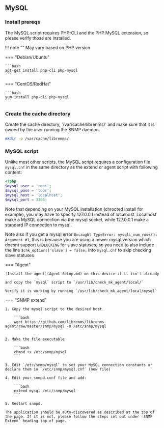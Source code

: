 
## MySQL

### Install prereqs
The MySQL script requires PHP-CLI and the PHP MySQL extension, so
please verify those are installed.

!!! note "" 
    May vary based on PHP version
        
=== "Debian/Ubuntu"

    ```bash
    apt-get install php-cli php-mysql
    ```

=== "CentOS/RedHat"

    ```bash
    yum install php-cli php-mysql
    ```

### Create the cache directory

Create the cache directory, '/var/cache/librenms/' and make sure
that it is owned by the user running the SNMP daemon.

```bash
mkdir -p /var/cache/librenms/
```

### MySQL script
Unlike most other scripts, the MySQL script requires a configuration
file `mysql.cnf` in the same directory as the extend or agent script
with following content:

```php
<?php
$mysql_user = 'root';
$mysql_pass = 'toor';
$mysql_host = 'localhost';
$mysql_port = 3306;
```

Note that depending on your MySQL installation (chrooted install for example),
you may have to specify 127.0.0.1 instead of localhost. Localhost make
a MySQL connection via the mysql socket, while 127.0.0.1 make a standard
IP connection to mysql.

Note also if you get a mysql error `Uncaught TypeError: mysqli_num_rows(): Argument #1`,
this is because you are using a newer mysql version which doesnt support `UNBLOCKING` for slave statuses,
so you need to also include the line `$chk_options['slave'] = false;` into `mysql.cnf` to skip checking slave statuses

=== "Agent"

    [Install the agent](Agent-Setup.md) on this device if it isn't already

    and copy the `mysql` script to `/usr/lib/check_mk_agent/local/`

    Verify it is working by running `/usr/lib/check_mk_agent/local/mysql`

=== "SNMP extend"

    1. Copy the mysql script to the desired host.

        ```bash
        wget https://github.com/librenms/librenms-agent/raw/master/snmp/mysql -O /etc/snmp/mysql
        ```

    2. Make the file executable

        ```bash
        chmod +x /etc/snmp/mysql
        ```

    3. Edit `/etc/snmp/mysql` to set your MySQL connection constants or declare them in `/etc/snmp/mysql.cnf` (new file)

    4. Edit your snmpd.conf file and add:

        ```bash
        extend mysql /etc/snmp/mysql
        ```

    5. Restart snmpd.

    The application should be auto-discovered as described at the top of
    the page. If it is not, please follow the steps set out under `SNMP
    Extend` heading top of page.